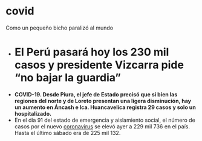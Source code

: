 # covid
Como un pequeño bicho paralizó al mundo

- # El Perú pasará hoy los 230 mil casos y presidente Vizcarra pide “no bajar la guardia”
- **COVID-19. Desde Piura, el jefe de Estado precisó que si bien las regiones del norte y de Loreto presentan una ligera disminución, hay un aumento en Áncash e Ica. Huancavelica registra 29 casos y solo un hospitalizado.**
- En el día 91 del estado de emergencia y aislamiento social, el número de casos por el nuevo [coronavirus](https://larepublica.pe/tag/coronavirus-en-peru/) se elevó ayer a 229 mil 736 en el país. Hasta el último sábado era de 225 mil 132.

